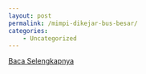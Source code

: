 ```yaml
---
layout: post
permalink: /mimpi-dikejar-bus-besar/
categories:
    - Uncategorized
---
```


[Baca Selengkapnya](/09)